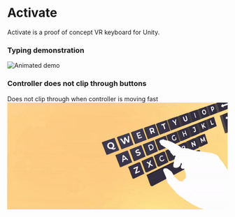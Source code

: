# Activate

Activate is a proof of concept VR keyboard for Unity.

### Typing demonstration
![Animated demo](demonormal.gif)

### Controller does not clip through buttons
Does not clip through when controller is moving fast
![Animated demo](demofast.gif)